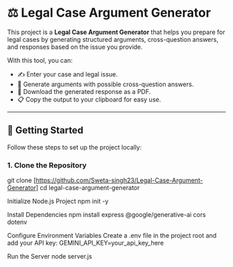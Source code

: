 # ⚖️ Legal Case Argument Generator

This project is a **Legal Case Argument Generator** that helps you prepare for legal cases by generating structured arguments, cross-question answers, and responses based on the issue you provide.  

With this tool, you can:  
- ✍️ Enter your case and legal issue.  
- 🤖 Generate arguments with possible cross-question answers.  
- 📑 Download the generated response as a PDF.  
- 📋 Copy the output to your clipboard for easy use.  

---

## 🚀 Getting Started

Follow these steps to set up the project locally:

### 1. Clone the Repository

git clone [https://github.com/Sweta-singh23/Legal-Case-Argument-Generator]
cd legal-case-argument-generator

Initialize Node.js Project
npm init -y

Install Dependencies
npm install express @google/generative-ai cors dotenv

Configure Environment Variables
Create a .env file in the project root and add your API key:
GEMINI_API_KEY=your_api_key_here

Run the Server
node server.js
